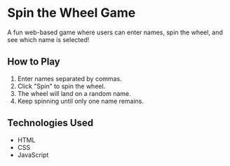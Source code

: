 # Spin the Wheel Game

A fun web-based game where users can enter names, spin the wheel, and see which name is selected!

## How to Play
1. Enter names separated by commas.
2. Click "Spin" to spin the wheel.
3. The wheel will land on a random name.
4. Keep spinning until only one name remains.

## Technologies Used
- HTML
- CSS
- JavaScript
